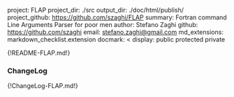 project: FLAP
project_dir: ./src
output_dir: ./doc/html/publish/
project_github: https://github.com/szaghi/FLAP
summary: Fortran command Line Arguments Parser for poor men
author: Stefano Zaghi
github: https://github.com/szaghi
email: stefano.zaghi@gmail.com
md_extensions: markdown_checklist.extension
docmark: <
display: public
         protected
         private

{!README-FLAP.md!}

### ChangeLog
{!ChangeLog-FLAP.md!}
